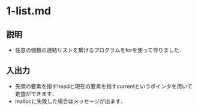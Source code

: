 # 1-list.md
## 説明
- 任意の個数の連結リストを繋げるプログラムをforを使って作りました．
## 入出力
- 先頭の要素を指すheadと現在の要素を指すcurrentというポインタを用いて走査ができます．
- mallocに失敗した場合はメッセージが出ます．